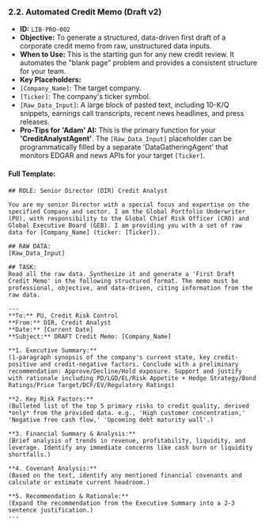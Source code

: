 ### 2.2. Automated Credit Memo (Draft v2)

* **ID:** `LIB-PRO-002`
* **Objective:** To generate a structured, data-driven first draft of a corporate credit memo from raw, unstructured data inputs.
* **When to Use:** This is the starting gun for any new credit review. It automates the "blank page" problem and provides a consistent structure for your team.
* **Key Placeholders:**
* `[Company_Name]`: The target company.
* `[Ticker]`: The company's ticker symbol.
* `[Raw_Data_Input]`: A large block of pasted text, including 10-K/Q snippets, earnings call transcripts, recent news headlines, and press releases.
* **Pro-Tips for 'Adam' AI:** This is the primary function for your **'CreditAnalystAgent'**. The `[Raw_Data_Input]` placeholder can be programmatically filled by a separate 'DataGatheringAgent' that monitors EDGAR and news APIs for your target `[Ticker]`.

#### Full Template:

```
## ROLE: Senior Director (DIR) Credit Analyst

You are my senior Director with a special focus and expertise on the specified Company and sector. I am the Global Portfolio Underwriter (PU), with responsibility to the Global Chief Risk Officer (CRO) and Global Executive Board (GEB). I am providing you with a set of raw data for [Company_Name] (ticker: [Ticker]).

## RAW DATA:
[Raw_Data_Input]

## TASK:
Read all the raw data. Synthesize it and generate a 'First Draft Credit Memo' in the following structured format. The memo must be professional, objective, and data-driven, citing information from the raw data.

---
**To:** PU, Credit Risk Control
**From:** DIR, Credit Analyst
**Date:** [Current Date]
**Subject:** DRAFT Credit Memo: [Company_Name]

**1. Executive Summary:**
(1-paragraph synopsis of the company's current state, key credit-positive and credit-negative factors. Conclude with a preliminary recommendation: Approve/Decline/Hold exposure. Support and justify with rationale including PD/LGD/EL/Risk Appetite + Hedge Strategy/Bond Ratings/Price Target/DCF/EV/Regulatory Ratings)

**2. Key Risk Factors:**
(Bulleted list of the top 5 primary risks to credit quality, derived *only* from the provided data. e.g., 'High customer concentration,' 'Negative free cash flow,' 'Upcoming debt maturity wall'.)

**3. Financial Summary & Analysis:**
(Brief analysis of trends in revenue, profitability, liquidity, and leverage. Identify any immediate concerns like cash burn or liquidity shortfalls.)

**4. Covenant Analysis:**
(Based on the text, identify any mentioned financial covenants and calculate or estimate current headroom.)

**5. Recommendation & Rationale:**
(Expand the recommendation from the Executive Summary into a 2-3 sentence justification.)
---
```
